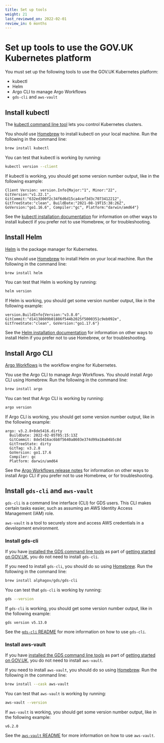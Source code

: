 ```yaml
---
title: Set up tools
weight: 21
last_reviewed_on: 2022-02-01
review_in: 6 months
---
```


# Set up tools to use the GOV.UK Kubernetes platform

You must set up the following tools to use the GOV.UK Kubernetes platform:

- kubectl
- Helm
- Argo CLI to manage Argo Workflows
- `gds-cli` and `aws-vault`

## Install kubectl

The [kubectl command line tool](https://kubernetes.io/docs/reference/kubectl/overview/) lets you control Kubernetes clusters.

You should use [Homebrew](https://brew.sh/) to install kubectl on your local machine. Run the following in the command line:

```sh
brew install kubectl
```

You can test that kubectl is working by running:

```sh
kubectl version --client
```

If kubectl is working, you should get some version number output, like in the following example:

```
Client Version: version.Info{Major:"1", Minor:"22", GitVersion:"v1.22.1", GitCommit:"632ed300f2c34f6d6d15ca4cef3d3c7073412212", GitTreeState:"clean", BuildDate:"2021-08-19T15:38:26Z", GoVersion:"go1.16.6", Compiler:"gc", Platform:"darwin/amd64"}
```

See the [kubectl installation documentation](https://kubernetes.io/docs/tasks/tools/install-kubectl-macos/) for information on other ways to install kubectl if you prefer not to use Homebrew, or for troubleshooting.

## Install Helm

[Helm](https://helm.sh/docs/) is the package manager for Kubernetes.

You should use [Homebrew](https://brew.sh/) to install Helm on your local machine. Run the following in the command line:

```sh
brew install helm
```

You can test that Helm is working by running:

```sh
helm version
```

If Helm is working, you should get some version number output, like in the following example:

```
version.BuildInfo{Version:"v3.8.0", GitCommit:"d14138609b01886f544b2025f5000351c9eb092e", GitTreeState:"clean", GoVersion:"go1.17.6"}
```

See the [Helm installation documentation](https://helm.sh/docs/intro/install/) for information on other ways to install Helm if you prefer not to use Homebrew, or for troubleshooting.

## Install Argo CLI

[Argo Workflows](https://argoproj.github.io/argo-workflows/) is the workflow engine for Kubernetes.

You use the Argo CLI to manage Argo Workflows. You should install Argo CLI using Homebrew. Run the following in the command line:

```sh
brew install argo
```

You can test that Argo CLI is working by running:

```sh
argo version
```

If Argo CLI is working, you should get some version number output, like in the following example:

```
argo: v3.2.8+8de5416.dirty
  BuildDate: 2022-02-05T05:15:13Z
  GitCommit: 8de5416ac6b8f5640a8603e374d99a18a04b5c8d
  GitTreeState: dirty
  GitTag: v3.2.8
  GoVersion: go1.17.6
  Compiler: gc
  Platform: darwin/amd64
```

See the [Argo Workflows release notes](https://github.com/argoproj/argo-workflows/releases) for information on other ways to install Argo CLI if you prefer not to use Homebrew, or for troubleshooting.

## Install `gds-cli` and `aws-vault`

`gds-cli` is a command line interface (CLI) for GDS users. This CLI makes certain tasks easier, such as assuming an AWS Identity Access Management (IAM) role.

`aws-vault` is a tool to securely store and access AWS credentials in a development environment.

### Install gds-cli

If you have [installed the GDS command line tools](https://docs.publishing.service.gov.uk/manual/get-started.html#3-install-gds-command-line-tools) as part of [getting started on GOV.UK](https://docs.publishing.service.gov.uk/manual/get-started.html), you do not need to install `gds-cli`.

If you need to install `gds-cli`, you should do so using [Homebrew](https://brew.sh/). Run the following in the command line:

```sh
brew install alphagov/gds/gds-cli
```

You can test that `gds-cli` is working by running:

```sh
gds --version
```

If `gds-cli` is working, you should get some version number output, like in the following example:

```
gds version v5.13.0
```

See the [`gds-cli` README](https://github.com/alphagov/gds-cli#readme) for more information on how to use `gds-cli`.

### Install aws-vault

If you have [installed the GDS command line tools](https://docs.publishing.service.gov.uk/manual/get-started.html#3-install-gds-command-line-tools) as part of [getting started on GOV.UK](https://docs.publishing.service.gov.uk/manual/get-started.html), you do not need to install `aws-vault`.

If you need to install `aws-vault`, you should do so using [Homebrew](https://brew.sh/). Run the following in the command line:

```sh
brew install --cask aws-vault
```

You can test that `aws-vault` is working by running:

```sh
aws-vault --version
```

If `aws-vault` is working, you should get some version number output, like in the following example:

```
v6.2.0
```

See the [`aws-vault` README](https://github.com/99designs/aws-vault#readme) for more information on how to use `aws-vault`.
